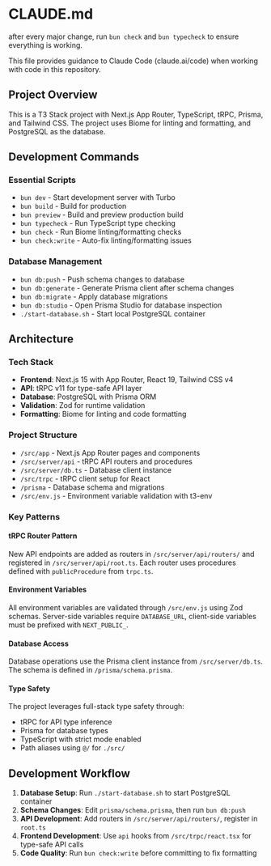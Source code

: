 # CLAUDE.md

after every major change, run `bun check` and `bun typecheck` to ensure everything is working.

This file provides guidance to Claude Code (claude.ai/code) when working with code in this repository.

## Project Overview

This is a T3 Stack project with Next.js App Router, TypeScript, tRPC, Prisma, and Tailwind CSS. The project uses Biome for linting and formatting, and PostgreSQL as the database.

## Development Commands

### Essential Scripts
- `bun dev` - Start development server with Turbo
- `bun build` - Build for production
- `bun preview` - Build and preview production build
- `bun typecheck` - Run TypeScript type checking
- `bun check` - Run Biome linting/formatting checks
- `bun check:write` - Auto-fix linting/formatting issues

### Database Management
- `bun db:push` - Push schema changes to database
- `bun db:generate` - Generate Prisma client after schema changes
- `bun db:migrate` - Apply database migrations
- `bun db:studio` - Open Prisma Studio for database inspection
- `./start-database.sh` - Start local PostgreSQL container

## Architecture

### Tech Stack
- **Frontend**: Next.js 15 with App Router, React 19, Tailwind CSS v4
- **API**: tRPC v11 for type-safe API layer
- **Database**: PostgreSQL with Prisma ORM
- **Validation**: Zod for runtime validation
- **Formatting**: Biome for linting and code formatting

### Project Structure
- `/src/app` - Next.js App Router pages and components
- `/src/server/api` - tRPC API routers and procedures
- `/src/server/db.ts` - Database client instance
- `/src/trpc` - tRPC client setup for React
- `/prisma` - Database schema and migrations
- `/src/env.js` - Environment variable validation with t3-env

### Key Patterns

#### tRPC Router Pattern
New API endpoints are added as routers in `/src/server/api/routers/` and registered in `/src/server/api/root.ts`. Each router uses procedures defined with `publicProcedure` from `trpc.ts`.

#### Environment Variables
All environment variables are validated through `/src/env.js` using Zod schemas. Server-side variables require `DATABASE_URL`, client-side variables must be prefixed with `NEXT_PUBLIC_`.

#### Database Access
Database operations use the Prisma client instance from `/src/server/db.ts`. The schema is defined in `/prisma/schema.prisma`.

#### Type Safety
The project leverages full-stack type safety through:
- tRPC for API type inference
- Prisma for database types
- TypeScript with strict mode enabled
- Path aliases using `@/` for `./src/`

## Development Workflow

1. **Database Setup**: Run `./start-database.sh` to start PostgreSQL container
2. **Schema Changes**: Edit `prisma/schema.prisma`, then run `bun db:push`
3. **API Development**: Add routers in `/src/server/api/routers/`, register in `root.ts`
4. **Frontend Development**: Use `api` hooks from `/src/trpc/react.tsx` for type-safe API calls
5. **Code Quality**: Run `bun check:write` before committing to fix formatting